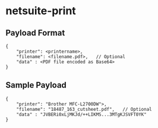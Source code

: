 # netsuite-print

## Payload Format  

    {
        "printer": <printername>,
        "filename": <filename.pdf>,   // Optional
        "data" : <PDF file encoded as Base64>
    }


## Sample Payload  

    {
        "printer": "Brother MFC-L2700DW">,
        "filename": "18487_163_cutsheet.pdf",   // Optional
        "data" : "JVBERi0xLjMKJd/++LIKMS...3MTgKJSVFT0YK"
    }



